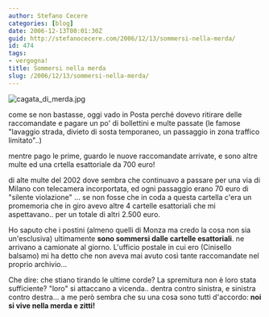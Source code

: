 ```yaml
---
author: Stefano Cecere
categories: [blog]
date: 2006-12-13T00:01:30Z
guid: http://stefanocecere.com/2006/12/13/sommersi-nella-merda/
id: 474
tags:
- vergogna!
title: Sommersi nella merda
slug: /2006/12/13/sommersi-nella-merda/
---
```


<img alt="cagata_di_merda.jpg" id="image473" src="http://stefanocecere.com/wp-content/uploads/sites/3/2006/12/cagata_di_merda.jpg" />

come se non bastasse, oggi vado in Posta perché dovevo ritirare delle raccomandate e pagare un po' di bollettini e multe passate (le famose "lavaggio strada, divieto di sosta temporaneo, un passaggio in zona traffico limitato"..)

mentre pago le prime, guardo le nuove raccomandate arrivate, e sono altre multe ed una crtella esattoriale da 700 euro!

di alte multe del 2002 dove sembra che continuavo a passare per una via di Milano con telecamera incorportata, ed ogni passaggio erano 70 euro di "silente violazione" … se non fosse che in coda a questa cartella c'era un promemoria che in giro avevo altre 4 cartelle esattoriali che mi aspettavano.. per un totale di altri 2.500 euro.

Ho saputo che i postini (almeno quelli di Monza ma credo la cosa non sia un'esclusiva) ultimamente **sono sommersi dalle cartelle esattoriali**. ne arrivano a camionate al giorno. L'ufficio postale in cui ero (Cinisello balsamo) mi ha detto che non aveva mai avuto così tante raccomandate nel proprio archivio…

Che dire: che stiano tirando le ultime corde? La spremitura non è loro stata sufficiente? "loro" si attaccano a vicenda.. dentra contro sinistra, e sinistra contro destra… a me però sembra che su una cosa sono tutti d'accordo: **noi si vive nella merda e zitti!**